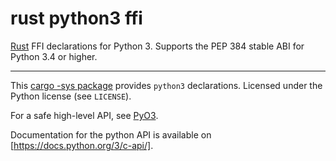 rust python3 ffi
================

[Rust](http://www.rust-lang.org/) FFI declarations for Python 3.
Supports the PEP 384 stable ABI for Python 3.4 or higher.

---

This [cargo -sys package](http://doc.crates.io/build-script.html#*-sys-packages) provides `python3` declarations.
Licensed under the Python license (see `LICENSE`).

For a safe high-level API, see [PyO3](https://github.com/PyO3/PyO3).

Documentation for the python API is available on [https://docs.python.org/3/c-api/].

